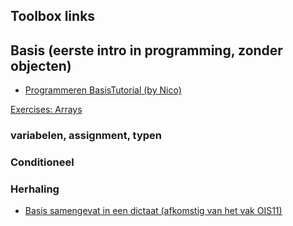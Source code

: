 ## Toolbox links

## Basis (eerste intro in programming, zonder objecten)

+ [Programmeren BasisTutorial (by Nico)](https://stasemsoft.github.io/softwarelessons/Chapters/tutorial/PACProgrammerenBasisTutorial.pdf)

[Exercises: Arrays](https://stasemsoft.github.io/softwarematerial/docs/basic/exercises_FUN12_Arrays.pdf)

### variabelen, assignment, typen


### Conditioneel


### Herhaling


+ [Basis samengevat in een dictaat (afkomstig van het vak OIS11)](https://stasemsoft.github.io/softwarematerial/docs/basic/knowOis11dictaat.pdf)
